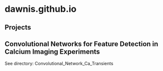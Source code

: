 # dawnis.github.io

## Projects

## Convolutional Networks for Feature Detection in Calcium Imaging Experiments
See directory: Convolutional_Network_Ca_Transients
